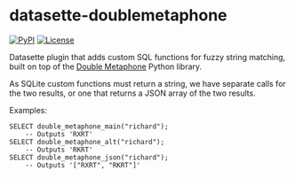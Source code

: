 # datasette-doublemetaphone

[![PyPI](https://img.shields.io/pypi/v/datasette-doublemetaphone.svg)](https://pypi.org/project/datasette-doublemetaphone/)
[![License](https://img.shields.io/badge/license-Apache%202.0-blue.svg)](https://github.com/dracos/datasette-doublemetaphone/blob/master/LICENSE)

Datasette plugin that adds custom SQL functions for fuzzy string matching,
built on top of the [Double Metaphone](https://github.com/dedupeio/doublemetaphone)
Python library.

As SQLite custom functions must return a string, we have separate calls for
the two results, or one that returns a JSON array of the two results.

Examples:

    SELECT double_metaphone_main("richard");
        -- Outputs 'RXRT'
    SELECT double_metaphone_alt("richard");
        -- Outputs 'RKRT'
    SELECT double_metaphone_json("richard");
        -- Outputs '["RXRT", "RKRT"]'
